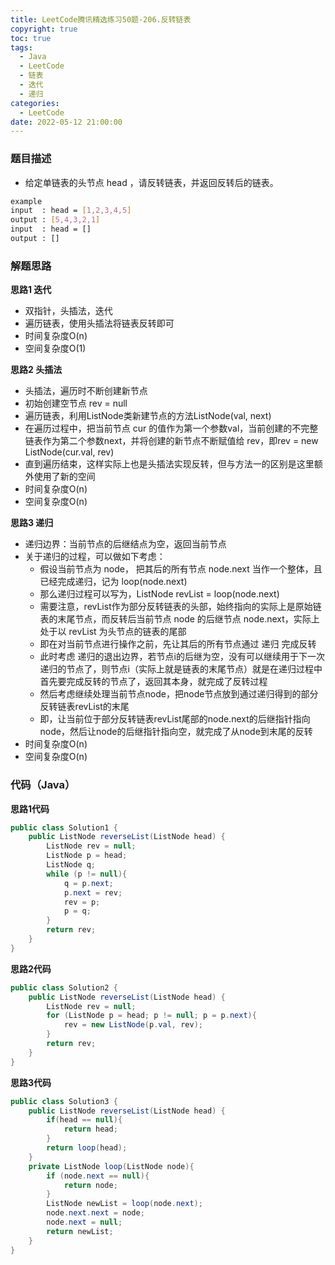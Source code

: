 ```yaml
---
title: LeetCode腾讯精选练习50题-206.反转链表
copyright: true
toc: true
tags:
  - Java
  - LeetCode
  - 链表
  - 迭代
  - 递归
categories:
  - LeetCode
date: 2022-05-12 21:00:00
---
```


### 题目描述

 * 给定单链表的头节点 head ，请反转链表，并返回反转后的链表。

```bash
example
input  : head = [1,2,3,4,5]
output : [5,4,3,2,1]
input  : head = []
output : []
```

<!--more-->

### 解题思路
**思路1 迭代**
+ 双指针，头插法，迭代
+ 遍历链表，使用头插法将链表反转即可
+ 时间复杂度O(n)
+ 空间复杂度O(1)

**思路2 头插法**
+ 头插法，遍历时不断创建新节点
+ 初始创建空节点 rev = null
+ 遍历链表，利用ListNode类新建节点的方法ListNode(val, next)
+ 在遍历过程中，把当前节点 cur 的值作为第一个参数val，当前创建的不完整链表作为第二个参数next，并将创建的新节点不断赋值给 rev，即rev = new ListNode(cur.val, rev)
+ 直到遍历结束，这样实际上也是头插法实现反转，但与方法一的区别是这里额外使用了新的空间
+ 时间复杂度O(n)
+ 空间复杂度O(n)

**思路3 递归**
+ 递归边界：当前节点的后继结点为空，返回当前节点
+ 关于递归的过程，可以做如下考虑：
    - 假设当前节点为 node， 把其后的所有节点 node.next 当作一个整体，且已经完成递归，记为 loop(node.next)
    - 那么递归过程可以写为，ListNode revList = loop(node.next)
    - 需要注意，revList作为部分反转链表的头部，始终指向的实际上是原始链表的末尾节点，而反转后当前节点 node 的后继节点 node.next，实际上处于以 revList 为头节点的链表的尾部
    - 即在对当前节点进行操作之前，先让其后的所有节点通过 递归 完成反转
    - 此时考虑 递归的退出边界，若节点i的后继为空，没有可以继续用于下一次递归的节点了，则节点i（实际上就是链表的末尾节点）就是在递归过程中首先要完成反转的节点了，返回其本身，就完成了反转过程
    - 然后考虑继续处理当前节点node，把node节点放到通过递归得到的部分反转链表revList的末尾
    - 即，让当前位于部分反转链表revList尾部的node.next的后继指针指向node，然后让node的后继指针指向空，就完成了从node到末尾的反转 
+ 时间复杂度O(n)
+ 空间复杂度O(n)

### 代码（Java）
**思路1代码**
```java
public class Solution1 {
    public ListNode reverseList(ListNode head) {
        ListNode rev = null;
        ListNode p = head;
        ListNode q;
        while (p != null){
            q = p.next;
            p.next = rev;
            rev = p;
            p = q;
        }
        return rev;
    }
}
```
**思路2代码**
```java
public class Solution2 {
    public ListNode reverseList(ListNode head) {
        ListNode rev = null;
        for (ListNode p = head; p != null; p = p.next){
            rev = new ListNode(p.val, rev);
        }
        return rev;
    }
}

```
**思路3代码**
```java
public class Solution3 {
    public ListNode reverseList(ListNode head) {
        if(head == null){
            return head;
        }
        return loop(head);
    }
    private ListNode loop(ListNode node){
        if (node.next == null){
            return node;
        }
        ListNode newList = loop(node.next);
        node.next.next = node;
        node.next = null;
        return newList;
    }
}
```